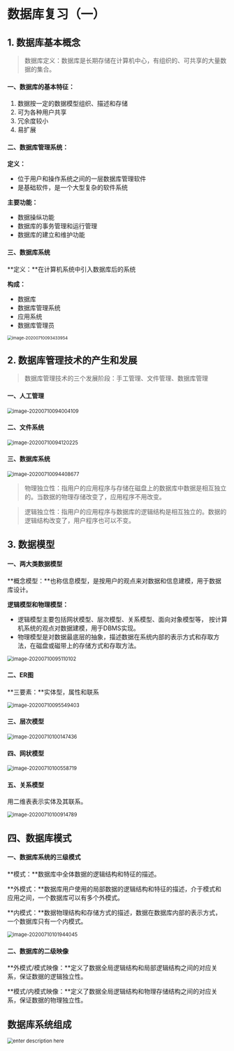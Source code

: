 # 数据库复习（一）

## 1. 数据库基本概念

> 数据库定义：数据库是长期存储在计算机中心，有组织的、可共享的大量数据的集合。

#### **一、数据库的基本特征：**

1. 数据按一定的数据模型组织、描述和存储
2. 可为各种用户共享
3. 冗余度较小
4. 易扩展

#### **二、数据库管理系统：**

**定义：**

- 位于用户和操作系统之间的一层数据库管理软件
- 是基础软件，是一个大型复杂的软件系统

**主要功能：**

- 数据操纵功能
- 数据库的事务管理和运行管理
- 数据库的建立和维护功能

#### 三、数据库系统

**定义：**在计算机系统中引入数据库后的系统

**构成：**

- 数据库
- 数据库管理系统
- 应用系统
- 数据库管理员

<img src="https://cdn.jsdelivr.net/gh/1090ym/image/img/image-20200710093433954.png" alt="image-20200710093433954" style="zoom:67%;" />

## 2. 数据库管理技术的产生和发展

> 数据库管理技术的三个发展阶段：手工管理、文件管理、数据库管理

#### 一、人工管理

<img src="https://cdn.jsdelivr.net/gh/1090ym/image/img/image-20200710094004109.png" alt="image-20200710094004109" style="zoom: 80%;" />

#### 二、文件系统

<img src="https://cdn.jsdelivr.net/gh/1090ym/image/img/image-20200710094120225.png" alt="image-20200710094120225" style="zoom:80%;" />

#### 三、数据库系统

<img src="https://cdn.jsdelivr.net/gh/1090ym/image/img/image-20200710094408677.png" alt="image-20200710094408677" style="zoom:80%;" />

> 物理独立性：指用户的应用程序与存储在磁盘上的数据库中数据是相互独立的。当数据的物理存储改变了，应用程序不用改变。

> 逻辑独立性：指用户的应用程序与数据库的逻辑结构是相互独立的。数据的逻辑结构改变了，用户程序也可以不变。

## 3. 数据模型

#### 一、两大类数据模型

**概念模型：**也称信息模型，是按用户的观点来对数据和信息建模，用于数据库设计。

**逻辑模型和物理模型：**

- 逻辑模型主要包括网状模型、层次模型、关系模型、面向对象模型等， 按计算机系统的观点对数据建模，用于DBMS实现。
- 物理模型是对数据最底层的抽象，描述数据在系统内部的表示方式和存取方法，在磁盘或磁带上的存储方式和存取方法。

<img src="https://cdn.jsdelivr.net/gh/1090ym/image/img/image-20200710095110102.png" alt="image-20200710095110102" style="zoom:80%;" />

#### 二、ER图

**三要素：**实体型，属性和联系

<img src="https://cdn.jsdelivr.net/gh/1090ym/image/img/image-20200710095549403.png" alt="image-20200710095549403" style="zoom:80%;" />

#### 三、层次模型

<img src="https://cdn.jsdelivr.net/gh/1090ym/image/img/image-20200710100147436.png" alt="image-20200710100147436" style="zoom:80%;" />

#### 四、网状模型

<img src="https://cdn.jsdelivr.net/gh/1090ym/image/img/image-20200710100558719.png" alt="image-20200710100558719" style="zoom:80%;" />

#### 五、关系模型

用二维表表示实体及其联系。

<img src="https://cdn.jsdelivr.net/gh/1090ym/image/img/image-20200710100914789.png" alt="image-20200710100914789" style="zoom:80%;" />

## 四、数据库模式

#### 一、数据库系统的三级模式

**模式：**数据库中全体数据的逻辑结构和特征的描述。

**外模式：**数据库用户使用的局部数据的逻辑结构和特征的描述，介于模式和应用之间，一个数据库可以有多个外模式。

**内模式：**数据物理结构和存储方式的描述，数据在数据库内部的表示方式，一个数据库只有一个内模式。

<img src="https://cdn.jsdelivr.net/gh/1090ym/image/img/image-20200710101944045.png" alt="image-20200710101944045" style="zoom:80%;" />

#### 二、数据库的二级映像

**外模式/模式映像：**定义了数据全局逻辑结构和局部逻辑结构之间的对应关系，保证数据的逻辑独立性。

**模式/内模式映像：**定义了数据全局逻辑结构和物理存储结构之间的对应关系，保证数据的物理独立性。

## 数据库系统组成
<img src="https://gitee.com/shmblog/image/raw/master/小书匠/1594348169430.png" alt="enter description here" style="zoom:80%;" />




